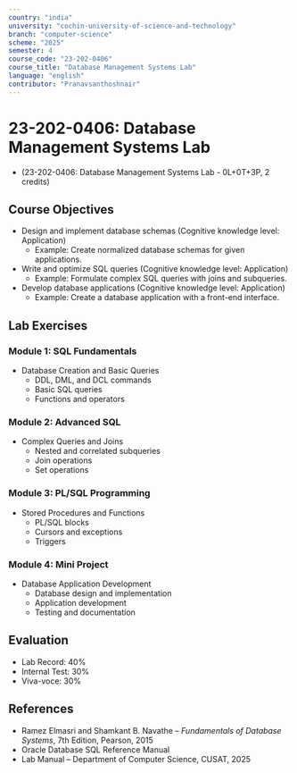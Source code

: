 ```yaml
---
country: "india"
university: "cochin-university-of-science-and-technology"
branch: "computer-science"
scheme: "2025"
semester: 4
course_code: "23-202-0406"
course_title: "Database Management Systems Lab"
language: "english"
contributor: "Pranavsanthoshnair"
---
```


# 23-202-0406: Database Management Systems Lab
  - (23-202-0406: Database Management Systems Lab - 0L+0T+3P, 2 credits)

## Course Objectives

* Design and implement database schemas (Cognitive knowledge level: Application)
    - Example: Create normalized database schemas for given applications.
* Write and optimize SQL queries (Cognitive knowledge level: Application)
    - Example: Formulate complex SQL queries with joins and subqueries.
* Develop database applications (Cognitive knowledge level: Application)
    - Example: Create a database application with a front-end interface.

## Lab Exercises

### Module 1: SQL Fundamentals

* Database Creation and Basic Queries
  - DDL, DML, and DCL commands
  - Basic SQL queries
  - Functions and operators

### Module 2: Advanced SQL

* Complex Queries and Joins
  - Nested and correlated subqueries
  - Join operations
  - Set operations

### Module 3: PL/SQL Programming

* Stored Procedures and Functions
  - PL/SQL blocks
  - Cursors and exceptions
  - Triggers

### Module 4: Mini Project

* Database Application Development
  - Database design and implementation
  - Application development
  - Testing and documentation

## Evaluation
* Lab Record: 40%
* Internal Test: 30%
* Viva-voce: 30%

## References
* Ramez Elmasri and Shamkant B. Navathe – *Fundamentals of Database Systems*, 7th Edition, Pearson, 2015
* Oracle Database SQL Reference Manual
* Lab Manual – Department of Computer Science, CUSAT, 2025
